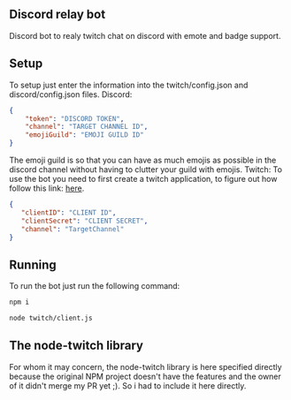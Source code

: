 ## Discord relay bot
Discord bot to realy twitch chat on discord with emote and badge support.

## Setup
To setup just enter the information into the twitch/config.json and discord/config.json files.
Discord:
```json
{
    "token": "DISCORD TOKEN",
    "channel": "TARGET CHANNEL ID",
    "emojiGuild": "EMOJI GUILD ID"
}   
```
The emoji guild is so that you can have as much emojis as possible in the discord channel without having to clutter your guild with emojis.
Twitch:
To use the bot you need to first create a twitch application, to figure out how follow this link:
[here](https://dev.twitch.tv/docs/authentication/register-app).
```json
{
   "clientID": "CLIENT ID",
   "clientSecret": "CLIENT SECRET",
   "channel": "TargetChannel"
}
```

## Running
To run the bot just run the following command:
```bash
npm i

node twitch/client.js
```

## The node-twitch library
For whom it may concern, the node-twitch library is here specified directly because the original NPM project doesn't have the features and the owner of it
didn't merge my PR yet ;). So i had to include it here directly.
